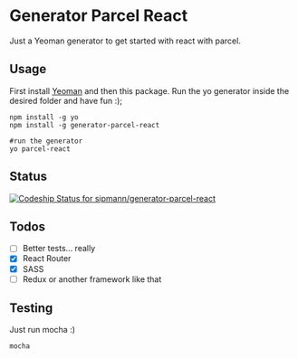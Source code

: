 # Generator Parcel React

Just a Yeoman generator to get started with react with parcel.


## Usage

First install [Yeoman](http://yeoman.io/) and then this package. Run the yo generator inside the desired folder and have fun :);

```shell
npm install -g yo
npm install -g generator-parcel-react

#run the generator
yo parcel-react 
```

## Status

[ ![Codeship Status for sipmann/generator-parcel-react](https://app.codeship.com/projects/03a4a380-082e-0136-cdbf-02887c9dcadb/status?branch=master)](https://app.codeship.com/projects/281130)


## Todos
- [ ] Better tests... really
- [x] React Router
- [x] SASS
- [ ] Redux or another framework like that

## Testing

Just run mocha :)

```shell
mocha
```
